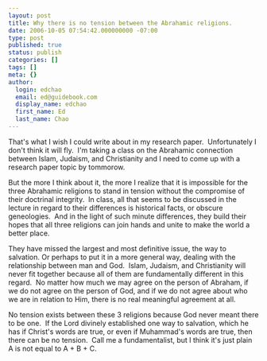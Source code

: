 ```yaml
---
layout: post
title: Why there is no tension between the Abrahamic religions.
date: 2006-10-05 07:54:42.000000000 -07:00
type: post
published: true
status: publish
categories: []
tags: []
meta: {}
author:
  login: edchao
  email: ed@guidebook.com
  display_name: edchao
  first_name: Ed
  last_name: Chao
---
```

<p>That's what I wish I could write about in my research paper.  Unfortunately I don't think it will fly.  I'm taking a class on the Abrahamic connection between Islam, Judaism, and Christianity and I need to come up with a research paper topic by tommorow.</p>
<p>But the more I think about it, the more I realize that it is impossible for the three Abrahamic religions to stand in tension without the compromise of their doctrinal integrity.  In class, all that seems to be discussed in the lecture in regard to their differences is historical facts, or obscure geneologies.  And in the light of such minute differences, they build their hopes that all three religions can join hands and unite to make the world a better place.</p>
<p>They have missed the largest and most definitive issue, the way to salvation. Or perhaps to put it in a more general way, dealing with the relationship between man and God.  Islam, Judaism, and Christianity will never fit together because all of them are fundamentally different in this regard.  No matter how much we may agree on the person of Abraham, if we do not agree on the person of God, and if we do not agree about who we are in relation to Him, there is no real meaningful agreement at all.</p>
<p>No tension exists between these 3 religions because God never meant there to be one.  If the Lord divinely established one way to salvation, which he has if Christ's words are true, or even if Muhammad's words are true, then there can be no tension.  Call me a fundamentalist, but I think it's just plain A is not equal to A + B + C.</p>
